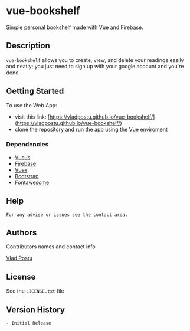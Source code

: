 # vue-bookshelf

Simple personal bookshelf made with Vue and Firebase.

## Description

`vue-bookshelf` allows you to create, view, and delete your readings easily and neatly; you just need to sign up with your google account and you're done

## Getting Started

To use the Web App:
- visit this link: [https://vladpostu.github.io/vue-bookshelf/](https://vladpostu.github.io/vue-bookshelf/)
- clone the repository and run the app using the [Vue enviroment](https://vuejs.org/)

### Dependencies

- [VueJs](https://vuejs.org/) 
- [Firebase](https://firebase.google.com/)
- [Vuex](https://vuex.vuejs.org/)
- [Bootstrap](https://getbootstrap.com/)
- [Fontawesome](https://fontawesome.com/icons)




## Help

```
For any advise or issues see the contact area.
```

## Authors

Contributors names and contact info

[Vlad Postu](https://github.com/vladpostu)

## License

See the `LICENSE.txt` file

## Version History

    - Initial Release
